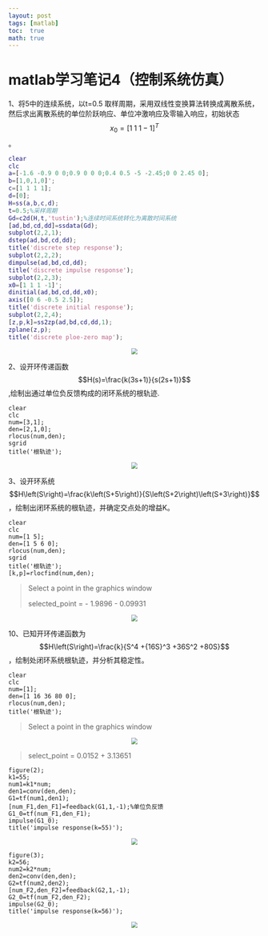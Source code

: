 ```yaml
---
layout: post
tags: [matlab]
toc:  true
math: true
---
```

# matlab学习笔记4（控制系统仿真）

1、将5中的连续系统，以t=0.5 取样周期，采用双线性变换算法转换成离散系统，然后求出离散系统的单位阶跃响应、单位冲激响应及零输入响应，初始状态$$x_0 ={\left\lbrack 1\;1\;1-1\right\rbrack }^T$$ 。

``` matlab
clear
clc
a=[-1.6 -0.9 0 0;0.9 0 0 0;0.4 0.5 -5 -2.45;0 0 2.45 0];
b=[1,0,1,0]';
c=[1 1 1 1];
d=[0];
H=ss(a,b,c,d);
t=0.5;%采样周期
Gd=c2d(H,t,'tustin');%连续时间系统转化为离散时间系统
[ad,bd,cd,dd]=ssdata(Gd);
subplot(2,2,1);
dstep(ad,bd,cd,dd);
title('discrete step response');
subplot(2,2,2);
dimpulse(ad,bd,cd,dd);
title('discrete impulse response');
subplot(2,2,3);
x0=[1 1 1 -1]';
dinitial(ad,bd,cd,dd,x0);
axis([0 6 -0.5 2.5]);
title('discrete initial response');
subplot(2,2,4);
[z,p,k]=ss2zp(ad,bd,cd,dd,1);
zplane(z,p);
title('discrete ploe-zero map');
```

<div align=center><img src="https://project1002.oss-cn-beijing.aliyuncs.com/matlab/figure_6.png" style="zoom:80%;" /></div>

2、设开环传递函数$$H(s)=\frac{k(3s+1)}{s(2s+1)}$$,绘制出通过单位负反馈构成的闭环系统的根轨迹.

``` 
clear
clc
num=[3,1];
den=[2,1,0];
rlocus(num,den);
sgrid
title('根轨迹');
```

<div align=center><img src="https://project1002.oss-cn-beijing.aliyuncs.com/matlab/figure_7.png" style="zoom:80%;" /></div>

3、设开环系统$$H\left(S\right)=\frac{k\left(S+5\right)}{S\left(S+2\right)\left(S+3\right)}$$，绘制出闭环系统的根轨迹，并确定交点处的增益K。

```
clear
clc
num=[1 5];
den=[1 5 6 0];
rlocus(num,den);
sgrid
title('根轨迹');
[k,p]=rlocfind(num,den);
```

> Select a point in the graphics window 
>
> selected_point = - 1.9896 - 0.09931

<div align=center><img src="https://project1002.oss-cn-beijing.aliyuncs.com/matlab/figure_8.png" style="zoom:80%;" /></div>

10、已知开环传递函数为$$H\left(S\right)=\frac{k}{S^4 +{16S}^3 +36S^2 +80S}$$，绘制处闭环系统根轨迹，并分析其稳定性。

```
clear
clc
num=[1];
den=[1 16 36 80 0];
rlocus(num,den);
title('根轨迹');
```

> Select a point in the graphics window

<div align=center><img src="https://project1002.oss-cn-beijing.aliyuncs.com/matlab/figure_9.png" style="zoom:80%;" /></div>

> select_point = 0.0152 + 3.13651

```
figure(2);
k1=55;
num1=k1*num;
den1=conv(den,den);
G1=tf(num1,den1);
[num_F1,den_F1]=feedback(G1,1,-1);%单位负反馈
G1_0=tf(num_F1,den_F1);
impulse(G1_0);
title('impulse response(k=55)');
```

<div align=center><img src="https://project1002.oss-cn-beijing.aliyuncs.com/matlab/figure_11.png" style="zoom:80%;" /></div>

```
figure(3);
k2=56;
num2=k2*num;
den2=conv(den,den);
G2=tf(num2,den2);
[num_F2,den_F2]=feedback(G2,1,-1);
G2_0=tf(num_F2,den_F2);
impulse(G2_0);
title('impulse response(k=56)');
```

<div align=center><img src="https://project1002.oss-cn-beijing.aliyuncs.com/matlab/figure_12.png" style="zoom:80%;" /></div>

